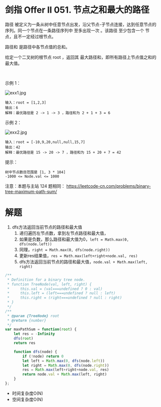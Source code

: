# 剑指 Offer II 051. 节点之和最大的路径

路径 被定义为一条从树中任意节点出发，沿父节点-子节点连接，达到任意节点的序列。同一个节点在一条路径序列中 至多出现一次 。该路径 至少包含一个 节点，且不一定经过根节点。

路径和 是路径中各节点值的总和。

给定一个二叉树的根节点 root ，返回其 最大路径和，即所有路径上节点值之和的最大值。

 

示例 1：

![exx1.jpg](https://pic.leetcode-cn.com/1637845008-jmBgns-exx1.jpg)


```
输入：root = [1,2,3]
输出：6
解释：最优路径是 2 -> 1 -> 3 ，路径和为 2 + 1 + 3 = 6
```
示例 2：

![exx2.jpg](https://pic.leetcode-cn.com/1637845018-tlDZFx-exx2.jpg)


```
输入：root = [-10,9,20,null,null,15,7]
输出：42
解释：最优路径是 15 -> 20 -> 7 ，路径和为 15 + 20 + 7 = 42
```

提示：
```
树中节点数目范围是 [1, 3 * 104]
-1000 <= Node.val <= 1000
```

注意：本题与主站 124 题相同： https://leetcode-cn.com/problems/binary-tree-maximum-path-sum/


# 解题
1. dfs方法返回当前节点的路径和最大值
   1. 递归遍历左节点数，拿到左节点路径和最大值，
   2. 如果是负数，那么路径和最大值为0，`left = Math.max(0, dfs(node.left))`
   3. 同理，`right = Math.max(0, dfs(node.right))`
   4. 更新res结果值，`res = Math.max(left+right+node.val, res)`
   5. dfs方法返回当前节点的路径和最大值，`node.val + Math.max(left, right)`
```js
/**
 * Definition for a binary tree node.
 * function TreeNode(val, left, right) {
 *     this.val = (val===undefined ? 0 : val)
 *     this.left = (left===undefined ? null : left)
 *     this.right = (right===undefined ? null : right)
 * }
 */
/**
 * @param {TreeNode} root
 * @return {number}
 */
var maxPathSum = function(root) {
    let res = -Infinity
    dfs(root)
    return res

    function dfs(node) {
        if (!node) return 0
        let left = Math.max(0, dfs(node.left))
        let right = Math.max(0, dfs(node.right))
        res = Math.max(left+right+node.val, res)
        return node.val + Math.max(left, right)
    }
};
```
- 时间复杂度O(N)
- 空间复杂度O(N)